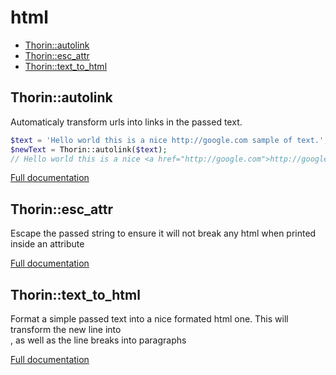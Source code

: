 # html

- [Thorin::autolink](#Thorin_autolink)
- [Thorin::esc_attr](#Thorin_esc_attr)
- [Thorin::text_to_html](#Thorin_text_to_html)
<a name="Thorin_autolink"></a>
## Thorin::autolink
Automaticaly transform urls into links in the passed text.
```php
$text = 'Hello world this is a nice http://google.com sample of text.';
$newText = Thorin::autolink($text);
// Hello world this is a nice <a href="http://google.com">http://google.com</a> sample of text.
```

[Full documentation](/doc/src/functions/html/autolink.md)

<a name="Thorin_esc_attr"></a>
## Thorin::esc_attr
Escape the passed string to ensure it will not break any html when printed inside an attribute


[Full documentation](/doc/src/functions/html/esc_attr.md)

<a name="Thorin_text_to_html"></a>
## Thorin::text_to_html
Format a simple passed text into a nice formated html one.
This will transform the new line into <br>, as well as the line breaks into paragraphs


[Full documentation](/doc/src/functions/html/text_to_html.md)
